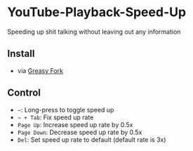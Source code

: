 # YouTube-Playback-Speed-Up
Speeding up shit talking without leaving out any information

## Install
- via [Greasy Fork](https://greasyfork.org/en/scripts/481189-youtube-playback-speed-up)

## Control
- `~`: Long-press to toggle speed up
- `~ + Tab`: Fix speed up rate
- `Page Up`: Increase speed up rate by 0.5x
- `Page Down`: Decrease speed up rate by 0.5x
- `Del`: Set speed up rate to default (default rate is 3x)
